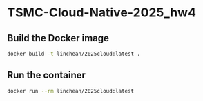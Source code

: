 # TSMC-Cloud-Native-2025_hw4

## Build the Docker image

```bash
docker build -t linchean/2025cloud:latest .
```

## Run the container

```bash
docker run --rm linchean/2025cloud:latest
```
